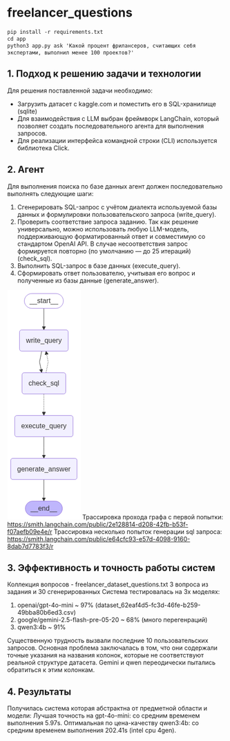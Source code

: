 # freelancer_questions
```
pip install -r requirements.txt
cd app
python3 app.py ask 'Какой процент фрилансеров, считающих себя экспертами, выполнил менее 100 проектов?'
```
## 1. Подход к решению задачи и технологии
Для решения поставленной задачи необходимо:
* Загрузить датасет с kaggle.com и поместить его в SQL-хранилище (sqlite)
* Для взаимодействия с LLM выбран фреймворк LangChain, который позволяет создать последовательного агента для выполнения запросов.
* Для реализации интерфейса командной строки (CLI) используется библиотека Click.
## 2. Агент
Для выполнения поиска по базе данных агент должен последовательно выполнять следующие шаги:
1. Сгенерировать SQL-запрос с учётом диалекта используемой базы данных и формулировки пользовательского запроса (write_query).
2. Проверить соответствие запроса заданию. Так как решение универсально, можно использовать любую LLM-модель, поддерживающую форматированный ответ и совместимую со стандартом OpenAI API. В случае несоответствия запрос формируется повторно (по умолчанию — до 25 итераций) (check_sql).
3. Выполнить SQL-запрос в базе данных (execute_query).
4. Сформировать ответ пользователю, учитывая его вопрос и полученные из базы данные (generate_answer).

![](agent.png)
Трассировка прохода графа с первой попытки: https://smith.langchain.com/public/2e128814-d208-42fb-b53f-f07aefb09e4e/r
Трассировка несколько попыток генерации sql запроса: https://smith.langchain.com/public/e64cfc93-e57d-4098-9160-8dab7d7783f3/r
## 3. Эффективность и точность работы систем
Коллекция вопросов - freelancer_dataset_questions.txt
3 вопроса из задания и 30 сгенерированных
Система тестировалась на 3х моделях:
1. openai/gpt-4o-mini ~ 97% (dataset_62eaf4d5-fc3d-46fe-b259-49bba80b6ed3.csv)
2. google/gemini-2.5-flash-pre-05-20 ~ 68% (много перегенраций)
3. qwen3:4b ~ 91%

Существенную трудность вызвали последние 10 пользовательских запросов. Основная проблема заключалась в том, что они содержали точные указания на названия колонок, которые не соответствуют реальной структуре датасета. 
Gemini и qwen переодически пытались обратиться к этим колонкам.
## 4. Результаты
Получилась система которая абстрактна от предметной области и модели:
Лучшая точность на gpt-4o-mini: со средним временем выполнения 5.97s.
Оптимальная по цена-качеству qwen3:4b: со средним временем выполнения 202.41s (intel cpu 4gen).

